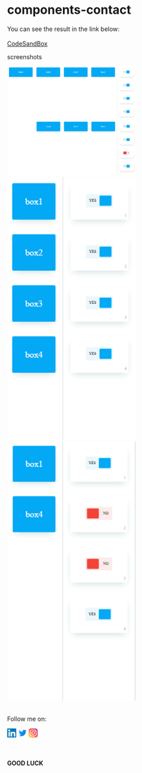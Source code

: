 # components-contact
<p>
    You can see the result in the link below:</br>
    <a href="https://codesandbox.io/s/twilight-bash-6hlq1b?file=/src/index.js:108-145"></br>CodeSandBox</a>
</p>

<p>screenshots</p>
<img src="https://raw.githubusercontent.com/maalireza51/components-contact/master/public/Screenshot1.png" width="300px"/></br>
<img src="https://raw.githubusercontent.com/maalireza51/components-contact/master/public/Screenshot2.png" width="300px"/></br>
<img src="https://raw.githubusercontent.com/maalireza51/components-contact/master/public/Screenshot3.png" width="300px"/>
<img src="https://raw.githubusercontent.com/maalireza51/components-contact/master/public/Screenshot4.png" width="300px"/>
</br></br>

<p>Follow me on:</p>
<p><a href="https://www.linkedin.com/in/alireza-mashayekhi-693423235/"><img src="https://raw.githubusercontent.com/maalireza51/componentStructure/master/icons/linkedin.svg" width="21px"/></a> 
<a href="https://twitter.com/maalireza51"><img src="https://raw.githubusercontent.com/maalireza51/componentStructure/master/icons/twitter.svg" width="21px"/></a> 
<a href="https://www.instagram.com/deka_deve/"><img src="https://raw.githubusercontent.com/maalireza51/componentStructure/master/icons/instagram.svg" width="21px"/></a></p>

</br></br><strong>GOOD LUCK</strong>